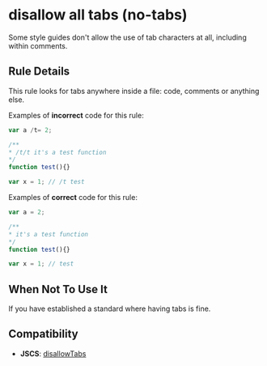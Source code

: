 # disallow all tabs (no-tabs)

Some style guides don't allow the use of tab characters at all, including within comments.

## Rule Details

This rule looks for tabs anywhere inside a file: code, comments or anything else.

Examples of **incorrect** code for this rule:

```js
var a /t= 2;

/**
* /t/t it's a test function
*/
function test(){}

var x = 1; // /t test
```

Examples of **correct** code for this rule:

```js
var a = 2;

/**
* it's a test function
*/
function test(){}

var x = 1; // test
```

## When Not To Use It

If you have established a standard where having tabs is fine.

## Compatibility

* **JSCS**: [disallowTabs](http://jscs.info/rule/disallowTabs)
